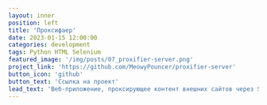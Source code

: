 ```yaml
---
layout: inner
position: left
title: 'Проксифаер'
date: 2023-01-15 12:00:00
categories: development
tags: Python HTML Selenium
featured_image: '/img/posts/07_proxifier-server.png'
project_link: 'https://github.com/MeowyPouncer/proxifier-server'
button_icon: 'github'
button_text: 'Ссылка на проект'
lead_text: 'Веб-приложение, проксирующее контент внешних сайтов через Selenium и базовую аутентификацию пользователя: разработка скрипта, деплой на сервер'
---
```

